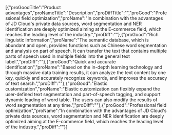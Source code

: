 [{"proGoodTitle":"Product advantages","proNameTitle":"Description","proDiffTitle":"","proGood":"Professional field optimization","proName":"In combination with the advantages of JD Cloud's private data sources, word segmentation and NER identification are deeply optimized aiming at the E-commerce field, which reaches the leading level of the industry.","proDiff":""},{"proGood":"Rich linguistic information","proName":"The semantic database, which is abundant and open, provides functions such as Chinese word segmentation and analysis on part of speech. It can transfer the text that contains multiple parts of speech used in multiple fields into the general text label.","proDiff":""},{"proGood":"Quick and accurate identification","proName":"Based on the in-depth learning technology and through massive data training results, it can analyze the text content by one key, quickly and accurately recognize keywords, and improves the accuracy of text search.","proDiff":""},{"proGood":"Elastic customization","proName":"Elastic customization can flexibly expand the user-defined text segmentation and part-of-speech tagging, and support dynamic loading of word table. The users can also modify the results of word segmentation at any time.","proDiff":""},{"proGood":"Professional field optimization","proName":"In combination with the advantages of JD Cloud's private data sources, word segmentation and NER identification are deeply optimized aiming at the E-commerce field, which reaches the leading level of the industry.","proDiff":""}]